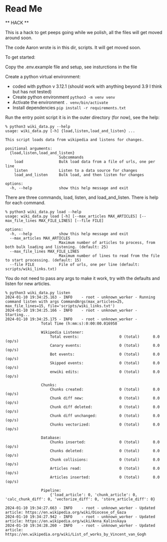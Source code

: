 # Read Me

** HACK **

This is a hack to get peeps going while we polish, all the files will get moved around soon.

The code Aaron wrote is in this dir, scripts. It will get moved soon.

To get started: 

Copy the .env.example file and setup, see insturctions in the file 

Create a python virtual environment:

- coded with python v 3.12.1 (should work with anything beyond 3.9 I think but has not tested)
- Create python environment `python3 -m venv venv`
- Activate the environment `. venv/bin/activate`
- Install dependencies `pip install -r requirements.txt`

Run the entry point script it is in the outer directory (for now), see the help: 

```commandline
% python3 wiki_data.py --help
usage: wiki_data.py [-h] {load,listen,load_and_listen} ...

This script loads data from wikipedia and listens for changes.

positional arguments:
  {load,listen,load_and_listen}
                        Subcommands
    load                Bulk load data from a file of urls, one per line
    listen              Listen to a data source for changes
    load_and_listen     Bulk load, and then listen for changes

options:
  -h, --help            show this help message and exit
```

There are three commands, load, listen, and load_and_listen.
There is help for each command.

```commandline
% python3 wiki_data.py load --help
usage: wiki_data.py load [-h] [--max_articles MAX_ARTICLES] [--max_file_lines MAX_FILE_LINES] [--file FILE]

options:
  -h, --help            show this help message and exit
  --max_articles MAX_ARTICLES
                        Maximum number of articles to process, from both bulk loading and listening. (default: 25)
  --max_file_lines MAX_FILE_LINES
                        Maximum number of lines to read from the file to start processing. (default: 15)
  --file FILE           File of urls, one per line (default: scripts/wiki_links.txt)
```

You do not need to pass any args to make it work, try with the defaults and listen for new articles.

```commandline
% python3 wiki_data.py listen       
2024-01-10 19:34:25.163 - INFO    - root - unknown_worker - Running command listen with args CommandArgs(max_articles=25, max_file_lines=15, file='scripts/wiki_links.txt')
2024-01-10 19:34:25.166 - INFO    - root - unknown_worker - Starting...
2024-01-10 19:34:25.175 - INFO    - root - unknown_worker - 
                Total Time (h:mm:s):0:00:00.016958
                
                Wikipedia Listener:      
                    Total events:                  0 (total)      0.0 (op/s)
                    Canary events:                 0 (total)      0.0 (op/s)
                    Bot events:                    0 (total)      0.0 (op/s)
                    Skipped events:                0 (total)      0.0 (op/s)
                    enwiki edits:                  0 (total)      0.0 (op/s)
                    
                Chunks: 
                    Chunks created:                0 (total)      0.0 (op/s)
                    Chunk diff new:                0 (total)      0.0 (op/s)
                    Chunk diff deleted:            0 (total)      0.0 (op/s)
                    Chunk diff unchanged:          0 (total)      0.0 (op/s)
                    Chunks vectorized:             0 (total)      0.0 (op/s)
                    
                Database:
                    Chunks inserted:               0 (total)      0.0 (op/s)
                    Chunks deleted:                0 (total)      0.0 (op/s)
                    Chunk collisions:              0 (total)      0.0 (op/s)
                    Articles read:                 0 (total)      0.0 (op/s)
                    Articles inserted:             0 (total)      0.0 (op/s)
                    
                Pipeline:
                    {'load_article': 0, 'chunk_article': 0, 'calc_chunk_diff': 0, 'vectorize_diff': 0, 'store_article_diff': 0}
            
2024-01-10 19:34:27.663 - INFO    - root - unknown_worker - Updated article: https://en.wikipedia.org/wiki/Diocese_of_Gaza
2024-01-10 19:34:27.942 - INFO    - root - unknown_worker - Updated article: https://en.wikipedia.org/wiki/Anna_Kalinskaya
2024-01-10 19:34:28.260 - INFO    - root - unknown_worker - Updated article: https://en.wikipedia.org/wiki/List_of_works_by_Vincent_van_Gogh
```